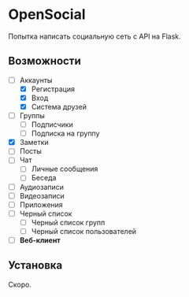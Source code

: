 # OpenSocial
Попытка написать социальную сеть с API на Flask.

## Возможности
- [ ] Аккаунты
    - [X] Регистрация
    - [X] Вход
    - [X] Система друзей
- [ ] Группы
    - [ ] Подписчики
    - [ ] Подписка на группу
- [X] Заметки
- [ ] Посты
- [ ] Чат
    - [ ] Личные сообщения
    - [ ] Беседа
- [ ] Аудиозаписи
- [ ] Видеозаписи
- [ ] Приложения
- [ ] Черный список
    - [ ] Черный список групп
    - [ ] Черный список пользователей
- [ ] **Веб-клиент**

## Установка
Скоро.